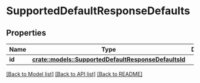 # SupportedDefaultResponseDefaults

## Properties

| Name   | Type                                                                                                               | Description | Notes |
| ------ | ------------------------------------------------------------------------------------------------------------------ | ----------- | ----- |
| **id** | [**crate::models::SupportedDefaultResponseDefaultsId**](../../rust/docs/SupportedDefaultResponse\_defaults\_id.md) |             |       |

[\[Back to Model list\]](./#documentation-for-models) [\[Back to API list\]](./#documentation-for-api-endpoints) [\[Back to README\]](./)
